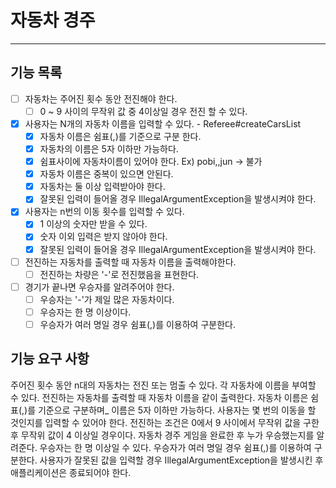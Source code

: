 # 자동차 경주

---
## 기능 목록

- [ ] 자동차는 주어진 횟수 동안 전진해야 한다.
  - [ ] 0 ~ 9 사이의 무작위 값 중 4이상일 경우 전진 할 수 있다.

- [X] 사용자는 N개의 자동차 이름을 입력할 수 있다. - Referee#createCarsList
  - [X] 자동차 이름은 쉼표(,)를 기준으로 구분 한다.
  - [X] 자동차의 이름은 5자 이하만 가능하다.
  - [X] 쉼표사이에 자동차이름이 있어야 한다. Ex) pobi,,jun -> 불가
  - [X] 자동차 이름은 중복이 있으면 안된다.
  - [X] 자동차는 둘 이상 입력받아야 한다.
  - [X] 잘못된 입력이 들어올 경우 IllegalArgumentException을 발생시켜야 한다.

- [X] 사용자는 n번의 이동 횟수를 입력할 수 있다.
  - [X] 1 이상의 숫자만 받을 수 있다.
  - [X] 숫자 이외 입력은 받지 않아야 한다.
  - [X] 잘못된 입력이 들어올 경우 IllegalArgumentException을 발생시켜야 한다.

- [ ] 전진하는 자동차를 출력할 때 자동차 이름을 출력해야한다.
  - [ ] 전진하는 차량은 '-'로 전진했음을 표현한다.

- [ ] 경기가 끝나면 우승자를 알려주어야 한다.
  - [ ] 우승자는 '-'가 제일 많은 자동차이다.
  - [ ] 우승자는 한 명 이상이다.
  - [ ] 우승자가 여러 명일 경우 쉼표(,)를 이용하여 구분한다.

## 기능 요구 사항

주어진 횟수 동안 n대의 자동차는 전진 또는 멈출 수 있다.
각 자동차에 이름을 부여할 수 있다. 
전진하는 자동차를 출력할 때 자동차 이름을 같이 출력한다.
자동차 이름은 쉼표(,)를 기준으로 구분하며_ 이름은 5자 이하만 가능하다.
사용자는 몇 번의 이동을 할 것인지를 입력할 수 있어야 한다.
전진하는 조건은 0에서 9 사이에서 무작위 값을 구한 후 무작위 값이 4 이상일 경우이다.
자동차 경주 게임을 완료한 후 누가 우승했는지를 알려준다. 우승자는 한 명 이상일 수 있다.
우승자가 여러 명일 경우 쉼표(,)를 이용하여 구분한다.
사용자가 잘못된 값을 입력할 경우 IllegalArgumentException을 발생시킨 후 애플리케이션은 종료되어야 한다.